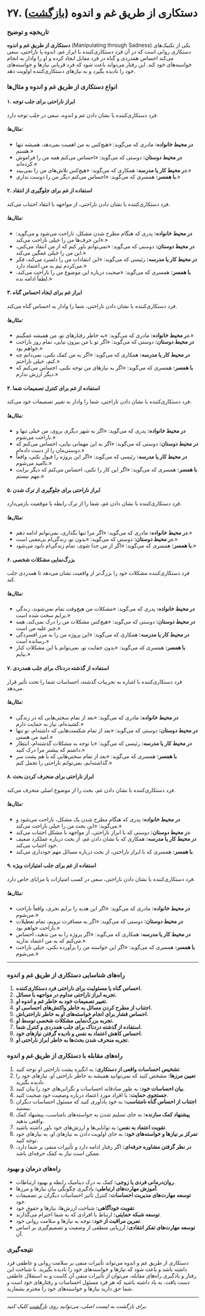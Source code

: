 # **۲۷. دستکاری از طریق غم و اندوه** ([بازگشت](README.md))

### **تاریخچه و توضیح**

**دستکاری از طریق غم و اندوه** (Manipulating through Sadness) یکی از تکنیک‌های دستکاری روانی است که در آن فرد دستکاری‌کننده با ابراز غم، اندوه یا ناراحتی، سعی می‌کند احساس همدردی و گناه در فرد مقابل ایجاد کرده و او را وادار به انجام خواسته‌های خود کند. این رفتار می‌تواند باعث شود که فرد قربانی نیازها و خواسته‌های خود را نادیده بگیرد و به نیازهای دستکاری‌کننده اولویت دهد.

### **انواع دستکاری از طریق غم و اندوه و مثال‌ها**

#### **۱. ابراز ناراحتی برای جلب توجه**

فرد دستکاری‌کننده با نشان دادن غم و اندوه، سعی در جلب توجه دارد.

##### **مثال‌ها:**

- **در محیط خانواده:** مادری که می‌گوید: «هیچ‌کس به من اهمیت نمی‌دهد، همیشه تنها هستم.»
- **در محیط دوستان:** دوستی که می‌گوید: «احساس می‌کنم همه من را فراموش کرده‌اند.»
- **در محیط کار یا مدرسه:** همکاری که می‌گوید: «هیچ‌کس تلاش‌های من را نمی‌بیند.»
- **با همسر:** همسری که می‌گوید: «احساس می‌کنم دیگر من را دوست نداری.»

#### **۲. استفاده از غم برای جلوگیری از انتقاد**

فرد دستکاری‌کننده با نشان دادن ناراحتی، از مواجهه با انتقاد اجتناب می‌کند.

##### **مثال‌ها:**

- **در محیط خانواده:** پدری که هنگام مطرح شدن مشکل، ناراحت می‌شود و می‌گوید: «این حرف‌ها من را خیلی ناراحت می‌کند.»
- **در محیط دوستان:** دوستی که می‌گوید: «نمی‌توانم باور کنم که از من انتقاد می‌کنی، این من را خیلی غمگین می‌کند.»
- **در محیط کار یا مدرسه:** رئیسی که می‌گوید: «این انتقادات من را دلسرد می‌کند، فکر می‌کردم تیم به من اعتماد دارد.»
- **با همسر:** همسری که می‌گوید: «صحبت درباره این موضوع من را ناراحت می‌کند، لطفاً ادامه نده.»

#### **۳. ابراز غم برای ایجاد احساس گناه**

فرد دستکاری‌کننده با نشان دادن ناراحتی، شما را وادار به احساس گناه می‌کند.

##### **مثال‌ها:**

- **در محیط خانواده:** مادری که می‌گوید: «به خاطر رفتارهای تو، من همیشه غمگینم.»
- **در محیط دوستان:** دوستی که می‌گوید: «اگر تو با من بیرون نیایی، تمام روز ناراحت خواهم بود.»
- **در محیط کار یا مدرسه:** همکاری که می‌گوید: «اگر به من کمک نکنی، نمی‌دانم چه کنم، خیلی ناراحتم.»
- **با همسر:** همسری که می‌گوید: «اگر به نیازهای من توجه نکنی، احساس می‌کنم که دیگر ارزش ندارم.»

#### **۴. استفاده از غم برای کنترل تصمیمات شما**

فرد دستکاری‌کننده با نشان دادن ناراحتی، شما را وادار به تغییر تصمیمات خود می‌کند.

##### **مثال‌ها:**

- **در محیط خانواده:** پدری که می‌گوید: «اگر به شهر دیگری بروی، من خیلی تنها و ناراحت می‌شوم.»
- **در محیط دوستان:** دوستی که می‌گوید: «اگر به این مهمانی نیایی، احساس می‌کنم که دوستی‌مان را از دست داده‌ام.»
- **در محیط کار یا مدرسه:** رئیسی که می‌گوید: «اگر این پروژه را قبول نکنی، واقعاً ناامید می‌شوم.»
- **با همسر:** همسری که می‌گوید: «اگر این کار را نکنی، احساس می‌کنم که دیگر برایت مهم نیستم.»

#### **۵. ابراز ناراحتی برای جلوگیری از ترک شدن**

فرد دستکاری‌کننده با نشان دادن غم، شما را از ترک رابطه یا موقعیت بازمی‌دارد.

##### **مثال‌ها:**

- **در محیط خانواده:** مادری که می‌گوید: «اگر مرا تنها بگذاری، نمی‌توانم ادامه دهم.»
- **در محیط دوستان:** دوستی که می‌گوید: «بدون تو، زندگی‌ام بی‌معنی است.»
- **با همسر:** همسری که می‌گوید: «اگر از من جدا شوی، تمام زندگی‌ام نابود می‌شود.»

#### **۶. بزرگ‌نمایی مشکلات شخصی**

فرد دستکاری‌کننده مشکلات خود را بزرگ‌تر از واقعیت نشان می‌دهد تا همدردی جلب کند.

##### **مثال‌ها:**

- **در محیط خانواده:** پدری که می‌گوید: «مشکلات من هیچ‌وقت تمام نمی‌شوند، زندگی برایم سخت شده است.»
- **در محیط دوستان:** دوستی که می‌گوید: «هیچ‌کس مشکلات من را درک نمی‌کند، همه چیز علیه من است.»
- **در محیط کار یا مدرسه:** همکاری که می‌گوید: «این پروژه من را به مرز افسردگی رسانده است.»
- **با همسر:** همسری که می‌گوید: «بدون حمایت تو، نمی‌توانم با این مشکلات کنار بیایم.»

#### **۷. استفاده از گذشته دردناک برای جلب همدردی**

فرد دستکاری‌کننده با اشاره به تجربیات گذشته، احساسات شما را تحت تأثیر قرار می‌دهد.

##### **مثال‌ها:**

- **در محیط خانواده:** مادری که می‌گوید: «بعد از تمام سختی‌هایی که در زندگی کشیده‌ام، نیاز به حمایت دارم.»
- **در محیط دوستان:** دوستی که می‌گوید: «بعد از تمام شکست‌هایی که داشته‌ام، تو تنها امید من هستی.»
- **در محیط کار یا مدرسه:** رئیسی که می‌گوید: «با توجه به مشکلات گذشته‌ام، انتظار داشتم که بیشتر مرا درک کنید.»
- **با همسر:** همسری که می‌گوید: «بعد از تمام سختی‌هایی که با هم پشت سر گذاشته‌ایم، نمی‌توانم ناراحتی را تحمل کنم.»

#### **۸. ابراز ناراحتی برای منحرف کردن بحث**

فرد دستکاری‌کننده با نشان دادن غم، بحث را از موضوع اصلی منحرف می‌کند.

##### **مثال‌ها:**

- **در محیط خانواده:** پدری که هنگام مطرح شدن یک مشکل، ناراحت می‌شود و می‌گوید: «این بحث من را خیلی ناراحت می‌کند.»
- **در محیط دوستان:** دوستی که با ابراز ناراحتی، از مواجهه با مشکل اجتناب می‌کند.
- **در محیط کار یا مدرسه:** همکاری که با نشان دادن غم، از بحث درباره عملکرد ضعیف خود اجتناب می‌کند.
- **با همسر:** همسری که با ابراز ناراحتی، از بحث درباره مسائل مهم خودداری می‌کند.

#### **۹. استفاده از غم برای جلب امتیازات ویژه**

فرد دستکاری‌کننده با نشان دادن ناراحتی، سعی در کسب امتیازات یا مزایای خاص دارد.

##### **مثال‌ها:**

- **در محیط خانواده:** مادری که می‌گوید: «اگر این هدیه را برایم نخری، واقعاً ناراحت می‌شوم.»
- **در محیط دوستان:** دوستی که می‌گوید: «اگر به مسافرت نرویم، تمام تعطیلات ناراحت خواهم بود.»
- **در محیط کار یا مدرسه:** همکاری که می‌گوید: «اگر پروژه را به من ندهید، احساس می‌کنم که به من اعتماد ندارید.»
- **با همسر:** همسری که می‌گوید: «اگر این خواسته من را برآورده نکنی، خیلی ناراحت می‌شوم.»

---

### **راه‌های شناسایی دستکاری از طریق غم و اندوه**

1. **احساس گناه یا مسئولیت برای ناراحتی فرد دستکاری‌کننده.**
2. **تجربه ابراز ناراحتی مداوم در مواجهه با مسائل.**
3. **تغییر تصمیمات خود به خاطر غم و اندوه او.**
4. **اجتناب از مطرح کردن مسائل به خاطر واکنش‌های احساسی او.**
5. **احساس فشار برای انجام خواسته‌های او به خاطر ناراحتی‌اش.**
6. **تجربه بزرگ‌نمایی مشکلات شخصی توسط او.**
7. **استفاده از گذشته دردناک برای جلب همدردی و کنترل شما.**
8. **احساس کاهش اعتماد به نفس و نادیده گرفتن نیازهای خود.**
9. **تجربه منحرف شدن بحث‌ها به خاطر ابراز ناراحتی او.**

### **راه‌های مقابله با دستکاری از طریق غم و اندوه**

1. **تشخیص احساسات واقعی از دستکاری:** به انگیزه پشت ناراحتی او توجه کنید.
2. **تعیین مرزها:** مشخص کنید که نمی‌توانید همیشه به خاطر ناراحتی او، نیازهای خود را نادیده بگیرید.
3. **بیان احساسات خود:** به طور صادقانه احساسات و نگرانی‌های خود را بیان کنید.
4. **جستجوی حمایت:** با افراد مورد اعتماد درباره وضعیت خود صحبت کنید.
5. **اجتناب از احساس گناه نامتناسب:** به خود یادآوری کنید که مسئول احساسات دیگران نیستید.
6. **پیشنهاد کمک سازنده:** به جای تسلیم شدن به خواسته‌های نامناسب، پیشنهاد کمک واقعی بدهید.
7. **تقویت اعتماد به نفس:** به توانایی‌ها و ارزش‌های خود باور داشته باشید.
8. **تمرکز بر نیازها و خواسته‌های خود:** به جای اولویت دادن به نیازهای او، به نیازهای خود توجه کنید.
9. **در نظر گرفتن مشاوره حرفه‌ای:** اگر رفتار ادامه دارد و تأثیرات منفی بر شما دارد، ممکن است نیاز به کمک حرفه‌ای باشد.

### **راه‌های درمان و بهبود**

- **روان‌درمانی فردی یا زوجی:** کمک به درک دینامیک رابطه و بهبود ارتباطات.
- **آموزش مهارت‌های ارتباطی:** یادگیری چگونگی بیان نیازها و مرزها.
- **توسعه مهارت‌های مدیریت احساسات:** کنترل تأثیر احساسات دیگران بر تصمیمات خود.
- **تقویت خودآگاهی:** شناخت ارزش‌ها، نیازها و حقوق خود.
- **توسعه شبکه حمایتی:** ارتباط با افرادی که به شما احترام می‌گذارند.
- **تمرین مراقبت از خود:** توجه به نیازها و سلامت روانی خود.
- **توسعه مهارت‌های تفکر انتقادی:** ارزیابی منطقی از وضعیت و تصمیم‌گیری بر اساس آن.

### **نتیجه‌گیری**

دستکاری از طریق غم و اندوه می‌تواند تأثیرات منفی بر سلامت روانی و عاطفی فرد داشته باشد و باعث شود که نیازها و خواسته‌های خود را نادیده بگیرید. با شناخت این رفتار و یادگیری راه‌های مقابله، می‌توان از تأثیرات منفی آن کاست و به استقلال عاطفی دست یافت. به یاد داشته باشید که هر فرد مسئول احساسات و رفتارهای خود است و شما حق دارید نیازها و خواسته‌های خود را محترم بشمارید.

---

_برای بازگشت به لیست اصلی، می‌توانید روی [بازگشت](README.md) کلیک کنید._
